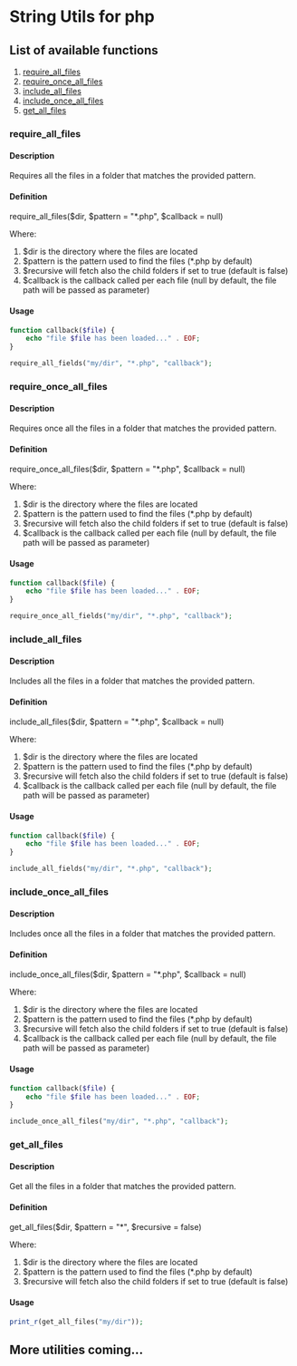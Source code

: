 # String Utils for php

## List of available functions

1) [require_all_files](#require_all_files)
2) [require_once_all_files](#require_once_all_files)
3) [include_all_files](#include_all_files)
4) [include_once_all_files](#include_once_all_files)
5) [get_all_files](#get_all_files)

### require_all_files

#### Description

Requires all the files in a folder that matches the provided pattern.

#### Definition

require_all_files($dir, $pattern = "*.php", $callback = null)

Where:
1) $dir is the directory where the files are located
2) $pattern is the pattern used to find the files (*.php by default)
3) $recursive will fetch also the child folders if set to true (default is false)
4) $callback is the callback called per each file (null by default, the file path will be passed as parameter)

#### Usage

``` php
function callback($file) {
    echo "file $file has been loaded..." . EOF;
}

require_all_fields("my/dir", "*.php", "callback");
```

### require_once_all_files

#### Description

Requires once all the files in a folder that matches the provided pattern.

#### Definition

require_once_all_files($dir, $pattern = "*.php", $callback = null)

Where:
1) $dir is the directory where the files are located
2) $pattern is the pattern used to find the files (*.php by default)
3) $recursive will fetch also the child folders if set to true (default is false)
4) $callback is the callback called per each file (null by default, the file path will be passed as parameter)

#### Usage

``` php
function callback($file) {
    echo "file $file has been loaded..." . EOF;
}

require_once_all_fields("my/dir", "*.php", "callback");
```

### include_all_files

#### Description

Includes all the files in a folder that matches the provided pattern.

#### Definition

include_all_files($dir, $pattern = "*.php", $callback = null)

Where:
1) $dir is the directory where the files are located
2) $pattern is the pattern used to find the files (*.php by default)
3) $recursive will fetch also the child folders if set to true (default is false)
4) $callback is the callback called per each file (null by default, the file path will be passed as parameter)

#### Usage

``` php
function callback($file) {
    echo "file $file has been loaded..." . EOF;
}

include_all_fields("my/dir", "*.php", "callback");
```

### include_once_all_files

#### Description

Includes once all the files in a folder that matches the provided pattern.

#### Definition

include_once_all_files($dir, $pattern = "*.php", $callback = null)

Where:
1) $dir is the directory where the files are located
2) $pattern is the pattern used to find the files (*.php by default)
3) $recursive will fetch also the child folders if set to true (default is false)
4) $callback is the callback called per each file (null by default, the file path will be passed as parameter)

#### Usage

``` php
function callback($file) {
    echo "file $file has been loaded..." . EOF;
}

include_once_all_files("my/dir", "*.php", "callback");
```

### get_all_files

#### Description

Get all the files in a folder that matches the provided pattern.

#### Definition

get_all_files($dir, $pattern = "*", $recursive = false)

Where:
1) $dir is the directory where the files are located
2) $pattern is the pattern used to find the files (*.php by default)
3) $recursive will fetch also the child folders if set to true (default is false)

#### Usage

``` php
print_r(get_all_files("my/dir"));
```

## More utilities coming...
